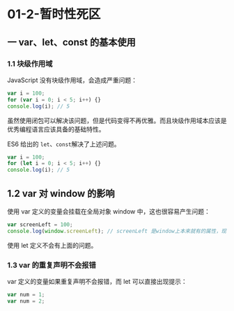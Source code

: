 # 01-2-暂时性死区

## 一 var、let、const 的基本使用

### 1.1 块级作用域

JavaScript 没有块级作用域，会造成严重问题：

```js
var i = 100;
for (var i = 0; i < 5; i++) {}
console.log(i); // 5
```

虽然使用闭包可以解决该问题，但是代码变得不再优雅。而且块级作用域本应该是优秀编程语言应该具备的基础特性。

ES6 给出的 `let`、`const`解决了上述问题。

```js
var i = 100;
for (let i = 0; i < 5; i++) {}
console.log(i); // 5
```

## 1.2 var 对 window 的影响

使用 var 定义的变量会挂载在全局对象 window 中，这也很容易产生问题：

```js
var screenLeft = 100;
console.log(window.screenLeft); // screenLeft 是window上本来就有的属性，现在被 var 定义修改了
```

使用 let 定义不会有上面的问题。

### 1.3 var 的重复声明不会报错

var 定义的变量如果重复声明不会报错，而 let 可以直接出现提示：

```js
var num = 1;
var num = 2;
```
